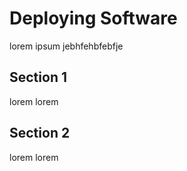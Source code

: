 # Deploying Software

lorem ipsum jebhfehbfebfje

## Section 1

lorem lorem 

## Section 2

lorem lorem 